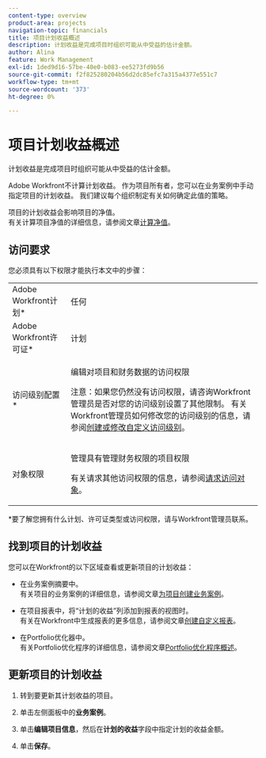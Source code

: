 ```yaml
---
content-type: overview
product-area: projects
navigation-topic: financials
title: 项目计划收益概述
description: 计划收益是完成项目时组织可能从中受益的估计金额。
author: Alina
feature: Work Management
exl-id: 1ded9d16-57be-40e0-b083-ee5273fd9b56
source-git-commit: f2f825280204b56d2dc85efc7a315a4377e551c7
workflow-type: tm+mt
source-wordcount: '373'
ht-degree: 0%

---
```


# 项目计划收益概述

计划收益是完成项目时组织可能从中受益的估计金额。

Adobe Workfront不计算计划收益。 作为项目所有者，您可以在业务案例中手动指定项目的计划收益。 我们建议每个组织制定有关如何确定此值的策略。

项目的计划收益会影响项目的净值。\
有关计算项目净值的详细信息，请参阅文章[计算净值](../../../manage-work/projects/project-finances/calculate-net-value.md)。

## 访问要求

您必须具有以下权限才能执行本文中的步骤：

<table style="table-layout:auto"> 
 <col> 
 <col> 
 <tbody> 
  <tr> 
   <td role="rowheader">Adobe Workfront计划*</td> 
   <td> <p>任何</p> </td> 
  </tr> 
  <tr> 
   <td role="rowheader">Adobe Workfront许可证*</td> 
   <td> <p>计划 </p> </td> 
  </tr> 
  <tr> 
   <td role="rowheader">访问级别配置*</td> 
   <td> <p>编辑对项目和财务数据的访问权限</p> <p>注意：如果您仍然没有访问权限，请咨询Workfront管理员是否对您的访问级别设置了其他限制。 有关Workfront管理员如何修改您的访问级别的信息，请参阅<a href="../../../administration-and-setup/add-users/configure-and-grant-access/create-modify-access-levels.md" class="MCXref xref">创建或修改自定义访问级别</a>。</p> </td> 
  </tr> 
  <tr> 
   <td role="rowheader">对象权限</td> 
   <td> <p>管理具有管理财务权限的项目权限</p> <p>有关请求其他访问权限的信息，请参阅<a href="../../../workfront-basics/grant-and-request-access-to-objects/request-access.md" class="MCXref xref">请求访问对象</a>。</p> </td> 
  </tr> 
 </tbody> 
</table>

&#42;要了解您拥有什么计划、许可证类型或访问权限，请与Workfront管理员联系。

## 找到项目的计划收益

您可以在Workfront的以下区域查看或更新项目的计划收益：

* 在业务案例摘要中。\
  有关项目的业务案例的详细信息，请参阅文章[为项目创建业务案例](../../../manage-work/projects/define-a-business-case/create-business-case.md)。

* 在项目报表中，将“计划的收益”列添加到报表的视图时。\
  有关在Workfront中生成报表的更多信息，请参阅文章[创建自定义报表](../../../reports-and-dashboards/reports/creating-and-managing-reports/create-custom-report.md)。

* 在Portfolio优化器中。\
  有关Portfolio优化程序的详细信息，请参阅文章[Portfolio优化程序概述](../../../manage-work/portfolios/portfolio-optimizer/portfolio-optimizer-overview.md)。

## 更新项目的计划收益

1. 转到要更新其计划收益的项目。
1. 单击左侧面板中的&#x200B;**业务案例**。
1. 单击&#x200B;**编辑项目信息**，然后在&#x200B;**计划的收益**&#x200B;字段中指定计划的收益金额。

1. 单击&#x200B;**保存**。
